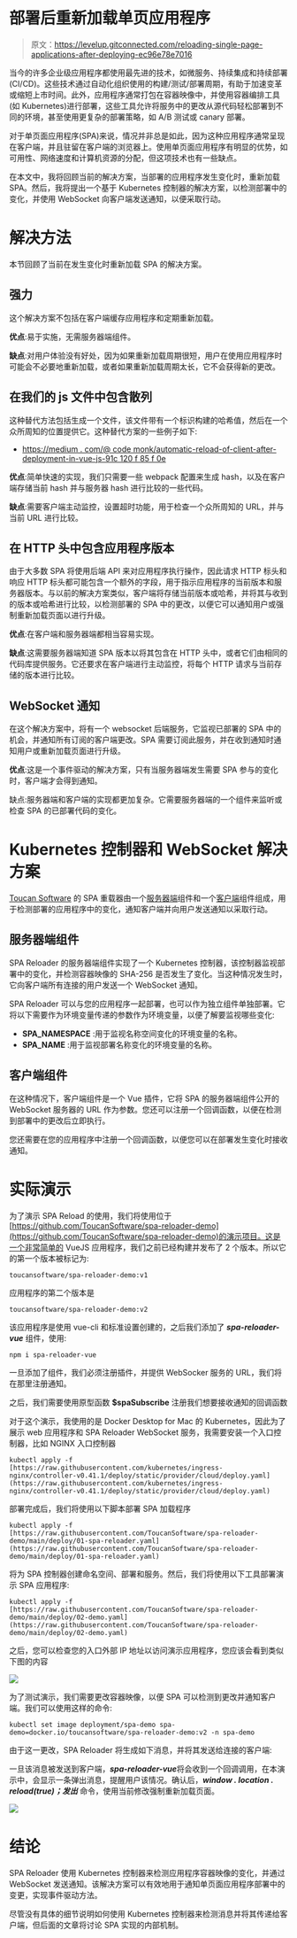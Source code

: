 # 部署后重新加载单页应用程序

> 原文：<https://levelup.gitconnected.com/reloading-single-page-applications-after-deploying-ec96e78e7016>

当今的许多企业级应用程序都使用最先进的技术，如微服务、持续集成和持续部署(CI/CD)。这些技术通过自动化组织使用的构建/测试/部署周期，有助于加速变革或缩短上市时间。此外，应用程序通常打包在容器映像中，并使用容器编排工具(如 Kubernetes)进行部署，这些工具允许将服务中的更改从源代码轻松部署到不同的环境，甚至使用更复杂的部署策略，如 A/B 测试或 canary 部署。

对于单页面应用程序(SPA)来说，情况并非总是如此，因为这种应用程序通常呈现在客户端，并且驻留在客户端的浏览器上。使用单页面应用程序有明显的优势，如可用性、网络速度和计算机资源的分配，但这项技术也有一些缺点。

在本文中，我将回顾当前的解决方案，当部署的应用程序发生变化时，重新加载 SPA。然后，我将提出一个基于 Kubernetes 控制器的解决方案，以检测部署中的变化，并使用 WebSocket 向客户端发送通知，以便采取行动。

# 解决方法

本节回顾了当前在发生变化时重新加载 SPA 的解决方案。

## 强力

这个解决方案不包括在客户端缓存应用程序和定期重新加载。

**优点**:易于实施，无需服务器端组件。

**缺点**:对用户体验没有好处，因为如果重新加载周期很短，用户在使用应用程序时可能会不必要地重新加载，或者如果重新加载周期太长，它不会获得新的更改。

## 在我们的 js 文件中包含散列

这种替代方法包括生成一个文件，该文件带有一个标识构建的哈希值，然后在一个众所周知的位置提供它。这种替代方案的一些例子如下:

*   [https://medium . com/@ code monk/automatic-reload-of-client-after-deployment-in-vue-js-91c 120 f 85 f 0e](https://medium.com/@codemonk/automatic-reload-of-client-after-deploying-in-vue-js-91c120f85f0e)

**优点**:简单快速的实现，我们只需要一些 webpack 配置来生成 hash，以及在客户端存储当前 hash 并与服务器 hash 进行比较的一些代码。

**缺点**:需要客户端主动监控，设置超时功能，用于检查一个众所周知的 URL，并与当前 URL 进行比较。

## 在 HTTP 头中包含应用程序版本

由于大多数 SPA 将使用后端 API 来对应用程序执行操作，因此请求 HTTP 标头和响应 HTTP 标头都可能包含一个额外的字段，用于指示应用程序的当前版本和服务器版本。与以前的解决方案类似，客户端将存储当前版本或哈希，并将其与收到的版本或哈希进行比较，以检测部署的 SPA 中的更改，以便它可以通知用户或强制重新加载页面以进行升级。

**优点**:在客户端和服务器端都相当容易实现。

**缺点**:这需要服务器端知道 SPA 版本以将其包含在 HTTP 头中，或者它们由相同的代码库提供服务。它还要求在客户端进行主动监控，将每个 HTTP 请求与当前存储的版本进行比较。

## WebSocket 通知

在这个解决方案中，将有一个 websocket 后端服务，它监视已部署的 SPA 中的机会，并通知所有订阅的客户端更改。SPA 需要订阅此服务，并在收到通知时通知用户或重新加载页面进行升级。

**优点**:这是一个事件驱动的解决方案，只有当服务器端发生需要 SPA 参与的变化时，客户端才会得到通知。

缺点:服务器端和客户端的实现都更加复杂。它需要服务器端的一个组件来监听或检查 SPA 的已部署代码的变化。

# Kubernetes 控制器和 WebSocket 解决方案

[Toucan Software](https://toucansoft.io) 的 SPA 重载器由一个[服务器端](https://github.com/ToucanSoftware/spa-reloader)组件和一个[客户端](https://github.com/ToucanSoftware/spa-reloader)组件组成，用于检测部署的应用程序中的变化，通知客户端并向用户发送通知以采取行动。

## 服务器端组件

SPA Reloader 的服务器端组件实现了一个 Kubernetes 控制器，该控制器监视部署中的变化，并检测容器映像的 SHA-256 是否发生了变化。当这种情况发生时，它向客户端所有连接的用户发送一个 WebSocket 通知。

SPA Reloader 可以与您的应用程序一起部署，也可以作为独立组件单独部署。它将以下需要作为环境变量传递的参数作为环境变量，以便了解要监视哪些变化:

*   **SPA_NAMESPACE** :用于监视名称空间变化的环境变量的名称。
*   **SPA_NAME** :用于监视部署名称变化的环境变量的名称。

## 客户端组件

在这种情况下，客户端组件是一个 Vue 插件，它将 SPA 的服务器端组件公开的 WebSocket 服务器的 URL 作为参数。您还可以注册一个回调函数，以便在检测到部署中的更改后立即执行。

您还需要在您的应用程序中注册一个回调函数，以便您可以在部署发生变化时接收通知。

# 实际演示

为了演示 SPA Reload 的使用，我们将使用位于[https://github.com/ToucanSoftware/spa-reloader-demo](https://github.com/ToucanSoftware/spa-reloader-demo)的演示项目。这是一个非常简单的 VueJS 应用程序，我们之前已经构建并发布了 2 个版本。所以它的第一个版本被标记为:

```
toucansoftware/spa-reloader-demo:v1
```

应用程序的第二个版本是

```
toucansoftware/spa-reloader-demo:v2
```

该应用程序是使用 vue-cli 和标准设置创建的，之后我们添加了 ***spa-reloader-vue*** 组件，使用:

```
npm i spa-reloader-vue
```

一旦添加了组件，我们必须注册插件，并提供 WebSocker 服务的 URL，我们将在那里注册通知。

之后，我们需要使用原型函数 **$spaSubscribe** 注册我们想要接收通知的回调函数

对于这个演示，我使用的是 Docker Desktop for Mac 的 Kubernetes，因此为了展示 web 应用程序和 SPA Reloader WebSocket 服务，我需要安装一个入口控制器，比如 NGINX 入口控制器

```
kubectl apply -f [https://raw.githubusercontent.com/kubernetes/ingress-nginx/controller-v0.41.1/deploy/static/provider/cloud/deploy.yaml](https://raw.githubusercontent.com/kubernetes/ingress-nginx/controller-v0.41.1/deploy/static/provider/cloud/deploy.yaml)
```

部署完成后，我们将使用以下脚本部署 SPA 加载程序

```
kubectl apply -f [https://raw.githubusercontent.com/ToucanSoftware/spa-reloader-demo/main/deploy/01-spa-reloader.yaml](https://raw.githubusercontent.com/ToucanSoftware/spa-reloader-demo/main/deploy/01-spa-reloader.yaml)
```

将为 SPA 控制器创建命名空间、部署和服务。然后，我们将使用以下工具部署演示 SPA 应用程序:

```
kubectl apply -f [https://raw.githubusercontent.com/ToucanSoftware/spa-reloader-demo/main/deploy/02-demo.yaml](https://raw.githubusercontent.com/ToucanSoftware/spa-reloader-demo/main/deploy/02-demo.yaml)
```

之后，您可以检查您的入口外部 IP 地址以访问演示应用程序，您应该会看到类似下图的内容

![](img/a13a4a310441cfced6865f76503cddf5.png)

为了测试演示，我们需要更改容器映像，以便 SPA 可以检测到更改并通知客户端。我们可以使用这样的命令:

```
kubectl set image deployment/spa-demo spa-demo=docker.io/toucansoftware/spa-reloader-demo:v2 -n spa-demo
```

由于这一更改，SPA Reloader 将生成如下消息，并将其发送给连接的客户端:

一旦该消息被发送到客户端，***spa-reloader-vue***将会收到一个回调调用，在本演示中，会显示一条弹出消息，提醒用户该情况。确认后，***window . location . reload(true)；发出*** 命令，使用当前修改强制重新加载页面。

![](img/313f1e46eb901ed540af80b434fd3c44.png)

# 结论

SPA Reloader 使用 Kubernetes 控制器来检测应用程序容器映像的变化，并通过 WebSocket 发送通知。该解决方案可以有效地用于通知单页面应用程序部署中的变更，实现事件驱动方法。

尽管没有具体的细节说明如何使用 Kubernetes 控制器来检测消息并将其传递给客户端，但后面的文章将讨论 SPA 实现的内部机制。